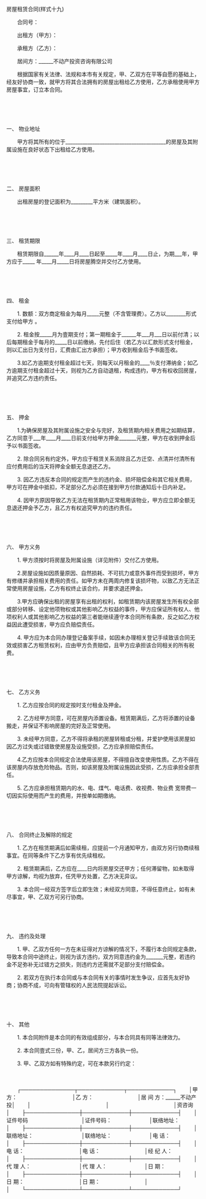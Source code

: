 



房屋租赁合同(样式十九)



 

　　合同号：　　

　　出租方（甲方）：

　　承租方（乙方）：

　　居间方：______不动产投资咨询有限公司　　

　　根据国家有关法律、法规和本市有关规定，甲、乙双方在平等自愿的基础上，经友好协商一致，就甲方将其合法拥有的房屋出租给乙方使用，乙方承租使用甲方房屋事宜，订立本合同。

　　

　　

一、
物业地址

　　甲方将其所有的位于_________________________________________的房屋及其附属设施在良好状态下出租给乙方使用。

　　

　　

二、
房屋面积

　　出租房屋的登记面积为_________平方米（建筑面积）。

　　

　　

三、
租赁期限

　　租赁期限自______年____月____日起至_____年____月____日止，为期___年，甲方应于_____ 年____月_____日将房屋腾空并交付乙方使用。

　　

　　

四、
租金

　　1. 数额：双方商定租金为每月_____元整（不含管理费）。乙方以________形式支付给甲方 。

　　2. 租金按_____月为壹期支付；第一期租金于______年___月___日以前付清；以后每期租金于每月的_____日以前缴纳，先付后住（若乙方以汇款形式支付租金，则以汇出日为支付日，汇费由汇出方承担）；甲方收到租金后予书面签收。

　　3.如乙方逾期支付租金超过七天，则每天以月租金的____％支付滞纳金；如乙方逾期支付租金超过十天，则视为乙方自动退租，构成违约，甲方有权收回房屋，并追究乙方违约责任。

　　

　　

五、
押金

　　1.为确保房屋及其附属设施之安全与完好，及租赁期内相关费用之如期结算，乙方同意于___年____月____日前支付给甲方押金_______元整，甲方在收到押金后予以书面签收。

　　2. 除合同另有约定外，甲方应于租赁关系消除且乙方迁空、点清并付清所有应付费用后的当天将押金全额无息退还乙方。

　　3. 因乙方违反本合同的规定而产生的违约金、损坏赔偿金和其它相关费用，甲方可在押金中抵扣，不足部分乙方必须在接到甲方付款通知后十日内补足。

　　4. 因甲方原因导致乙方无法在租赁期内正常租用该物业，甲方应立即全额无息退还押金予乙方，且乙方有权追究甲方的违约责任。

　　

　　

六、
甲方义务

　　1. 甲方须按时将房屋及附属设施（详见附件）交付乙方使用。

　　2.房屋设施如因质量原因、自然损耗、不可抗力或意外事件而受到损坏，甲方有修缮并承担相关费用的责任。如甲方未在两周内修复该损坏物，以致乙方无法正常使用房屋设施，乙方有权终止该合约，并要求退还押金。

　　3.甲方应确保出租的房屋享有出租的权利，如租赁期内该房屋发生所有权全部或部分转移、设定他项物权或其他影响乙方权益的事件，甲方应保证所有权人、他项权利人或其他影响乙方权益的第三者能继续遵守本合同所有条款，反之如乙方权益因此遭受损害，甲方应负赔偿责任。

　　4. 甲方应为本合同办理登记备案手续，如因未办理相关登记手续致该合同无效或损害乙方租赁权利，应由甲方负责赔偿，且甲方应承担该合同相关的所有税费。

　　

　　

七、
乙方义务

　　1. 乙方应按合同的规定按时支付租金及押金。

　　2. 乙方经甲方同意，可在房屋内添置设备。租赁期满后，乙方将添置的设备搬走，并保证不影响房屋的完好及正常使用。

　　3. 未经甲方同意，乙方不得将承租的房屋转租或分租，并爱护使用该房屋如因乙方过失或过错致使房屋及设施受损，乙方应承担赔偿责任。

　　4.乙方应按本合同规定合法使用该房屋，不得擅自改变使用性质。乙方不得在该房屋内存放危险物品。否则，如该房屋及附属设施因此受损，乙方应承担全部责任。

　　5. 乙方应承担租赁期内的水、电、煤气、电话费、收视费、物业费 宽带费一切因实际使用而产生的费用，并按单如期缴纳。

　　

　　

八、
合同终止及解除的规定

　　1. 乙方在租赁期满后如需续租，应提前一个月通知甲方，由双方另行协商续租事宜。在同等条件下乙方享有优先续租权。

　　2. 租赁期满后，乙方应在____日内将房屋交还甲方；任何滞留物，如未取得甲方谅解，均视为放弃，任凭甲方处置，乙方决无异议。

　　3. 本合同一经双方签字后立即生效；未经双方同意，不得任意终止，如有未尽事宜，甲、乙双方可另行协商。

　　

　　

九、
违约及处理

　　1. 甲、乙双方任何一方在未征得对方谅解的情况下，不履行本合同规定条款，导致本合同中途终止，则视为该方违约，双方同意违约金为_______元整，若违约金不足弥补无过错方之损失，则违约方还需就不足部分支付赔偿金。

　　2. 若双方在执行本合同或与本合同有关的事情时发生争议，应首先友好协商；协商不成，可向有管辖权的人民法院提起诉讼。

　　

　　

十、
其他

　　1. 本合同附件是本合同的有效组成部分，与本合同具有同等法律效力。

　　2. 本合同壹式三份，甲、乙，居间方三方各执一份。

　　3. 甲、乙双方如有特殊约定，可在本款另行约定：

　　


　　┌──────────────┬────────────┬────────────┐
　　│甲 方：　　　　　　　　　　 │乙 方：　　　　　　　　 │居 间 方：______不动产投│
　　│　　　　　　　　　　　　　　│　　　　　　　　　　　　│资咨询　　　　　　　　　│
　　├──────────────┼────────────┼────────────┤
　　│证件号码　　　　　　　　　　│证件号码：　　　　　　　│联络地址：　　　　　　　│
　　├──────────────┼────────────┼────────────┤
　　│联络地址：　　　　　　　　　│联络地址：　　　　　　　│电 话：　　　　　　　　 │
　　├──────────────┼────────────┼────────────┤
　　│电 话：　　　　　　　　　　 │电 话：　　　　　　　　 │经 纪 人：　　　　　　　│
　　├──────────────┼────────────┼────────────┤
　　│代 理 人：　　　　　　　　　│代 理 人：　　　　　　　│日 期：　　　　　　　　 │
　　├──────────────┼────────────┼────────────┤
　　│日 期：　　　　　　　　　　 │日 期：　　　　　　　　 │　　　　　　　　　　　　│
　　└──────────────┴────────────┴────────────┘
　　

